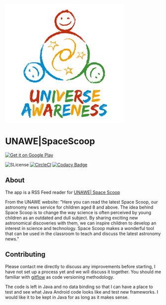  ![icon](art/unawe_logo.png)

# UNAWE|SpaceScoop

<a href="https://play.google.com/store/apps/details?id=com.gdogaru.spacescoop" target="_blank">
<img src="https://play.google.com/intl/en_us/badges/images/generic/en-play-badge.png" alt="Get it on Google Play" height="90"/>
</a>

![SLicense](https://img.shields.io/badge/License-GPLv3-red.svg)
[![CircleCI](https://circleci.com/gh/gdogaru/spacescoop-android.svg?style=svg)](https://circleci.com/gh/gdogaru/spacescoop-android)
[![Codacy Badge](https://api.codacy.com/project/badge/Grade/8bbae2be525e4f3a9a747d5cfc591366)](https://www.codacy.com/app/gdogaru/spacescoop-android?utm_source=github.com&amp;utm_medium=referral&amp;utm_content=gdogaru/spacescoop-android&amp;utm_campaign=Badge_Grade)


## About

The app is a RSS Feed reader for [UNAWE| Space Scoop](https://www.unawe.org/kids/)

From the UNAWE website:
"Here you can read the latest Space Scoop, our astronomy news service for children aged 8 and above. The idea behind Space Scoop is to change the way science is often perceived by young children as an outdated and dull subject. By sharing exciting new astronomical discoveries with them, we can inspire children to develop an interest in science and technology. Space Scoop makes a wonderful tool that can be used in the classroom to teach and discuss the latest astronomy news."

## Contributing
 
 Please contact me directly to discuss any improvements before starting, I have not set up a process yet and we will discuss it together.
 You should me familiar with [gitflow](https://github.com/nvie/gitflow) as code versioning methodology.
 
 The code is left in Java and no data binding so that I can have a place to test and see what Java Android code looks like and test new frameworks.
 I would like it to be kept in Java for as long as it makes sense. 
